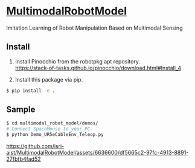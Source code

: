 # [MultimodalRobotModel](https://github.com/isri-aist/MultimodalRobotModel)
Imitation Learning of Robot Manipulation Based on Multimodal Sensing

## Install
1. Install Pinocchio from the robotpkg apt repository.  
https://stack-of-tasks.github.io/pinocchio/download.html#Install_4

2. Install this package via pip.
```bash
$ pip install -e .
```

## Sample
```bash
$ cd multimodal_robot_model/demos/
# Connect SpaceMouse to your PC.
$ python Demo_UR5eCableEnv_Teleop.py
```

https://github.com/isri-aist/MultimodalRobotModel/assets/6636600/df5665c2-97fc-4913-8891-27fbfb4fad52
